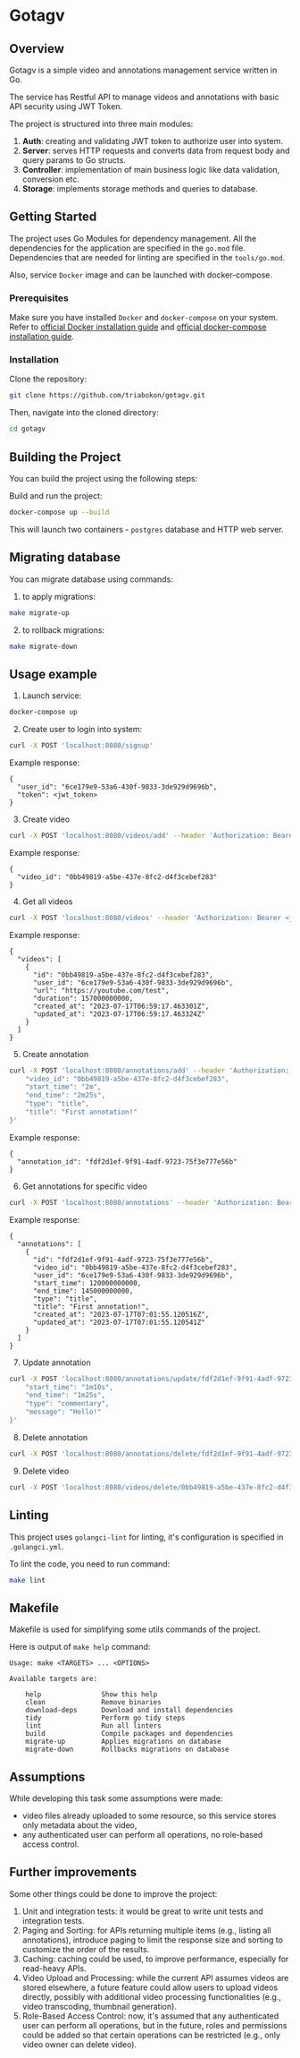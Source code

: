 # Gotagv

## Overview

Gotagv is a simple video and annotations management service written in Go.

The service has Restful API to manage videos and annotations with basic API security using JWT Token. 

The project is structured into three main modules:

1. **Auth**: creating and validating JWT token to authorize user into system.
2. **Server**: serves HTTP requests and converts data from request body and query params to Go structs.
3. **Controller**: implementation of main business logic like data validation, conversion etc.
4. **Storage**: implements storage methods and queries to  database.

## Getting Started

The project uses Go Modules for dependency management.
All the dependencies for the application are specified in the `go.mod` file.
Dependencies that are needed for linting are specified in the `tools/go.mod`.

Also, service `Docker` image and can be launched with docker-compose.

### Prerequisites

Make sure you have installed `Docker` and `docker-compose` on your system. 
Refer to [official Docker installation guide](https://docs.docker.com/engine/install/) and
[official docker-compose installation guide](https://docs.docker.com/compose/install/).

### Installation

Clone the repository:

```bash
git clone https://github.com/triabokon/gotagv.git
```

Then, navigate into the cloned directory:

```bash
cd gotagv
```

## Building the Project

You can build the project using the following steps:

Build and run the project:
```bash
docker-compose up --build
```
This will launch two containers - `postgres` database and HTTP web server.

## Migrating database

You can migrate database using commands:

1. to apply migrations:
```bash
make migrate-up
```
2. to rollback migrations:
```bash
make migrate-down
```

## Usage example

1. Launch service:
```bash
docker-compose up
```

2. Create user to login into system:

```bash
curl -X POST 'localhost:8080/signup'
```

Example response:
```
{
  "user_id": "6ce179e9-53a6-430f-9833-3de929d9696b",
  "token": <jwt_token>
}
```
3. Create video

```bash
curl -X POST 'localhost:8080/videos/add' --header 'Authorization: Bearer <jwt_token>' -d '{"url": "https://youtube.com/test", "duration": "2m37s"}'
```

Example response:
```
{
  "video_id": "0bb49819-a5be-437e-8fc2-d4f3cebef283"
}
```

4. Get all videos

```bash
curl -X POST 'localhost:8080/videos' --header 'Authorization: Bearer <jwt_token>'
```

Example response:
```
{
  "videos": [
    {
      "id": "0bb49819-a5be-437e-8fc2-d4f3cebef283",
      "user_id": "6ce179e9-53a6-430f-9833-3de929d9696b",
      "url": "https://youtube.com/test",
      "duration": 157000000000,
      "created_at": "2023-07-17T06:59:17.463301Z",
      "updated_at": "2023-07-17T06:59:17.463324Z"
    }
  ]
}
```

5. Create annotation

```bash
curl -X POST 'localhost:8080/annotations/add' --header 'Authorization: Bearer <jwt_token>' -d '{
    "video_id": "0bb49819-a5be-437e-8fc2-d4f3cebef283",
    "start_time": "2m",
    "end_time": "2m25s",
    "type": "title",
    "title": "First annotation!"
}'
```

Example response:
```
{
  "annotation_id": "fdf2d1ef-9f91-4adf-9723-75f3e777e56b"
}
```

6. Get annotations for specific video

```bash
curl -X POST 'localhost:8080/annotations' --header 'Authorization: Bearer <jwt_token>' -d '{"video_id": "0bb49819-a5be-437e-8fc2-d4f3cebef283"}'
```

Example response:
```
{
  "annotations": [
    {
      "id": "fdf2d1ef-9f91-4adf-9723-75f3e777e56b",
      "video_id": "0bb49819-a5be-437e-8fc2-d4f3cebef283",
      "user_id": "6ce179e9-53a6-430f-9833-3de929d9696b",
      "start_time": 120000000000,
      "end_time": 145000000000,
      "type": "title",
      "title": "First annotation!",
      "created_at": "2023-07-17T07:01:55.120516Z",
      "updated_at": "2023-07-17T07:01:55.120541Z"
    }
  ]
}
```

7. Update annotation

```bash
curl -X POST 'localhost:8080/annotations/update/fdf2d1ef-9f91-4adf-9723-75f3e777e56b' --header 'Authorization: Bearer <jwt_token>' -d '{
    "start_time": "1m10s",
    "end_time": "1m25s",
    "type": "commentary",
    "message": "Hello!"
}'
```
8. Delete annotation
```bash
curl -X POST 'localhost:8080/annotations/delete/fdf2d1ef-9f91-4adf-9723-75f3e777e56b' --header 'Authorization: Bearer <jwt_token>'
```
9. Delete video
```bash
curl -X POST 'localhost:8080/videos/delete/0bb49819-a5be-437e-8fc2-d4f3cebef283' --header 'Authorization: Bearer <jwt_token>'
```

## Linting

This project uses `golangci-lint` for linting, it's configuration is specified in `.golangci.yml`.

To lint the code, you need to run command:
```bash
make lint
```

## Makefile

Makefile is used for simplifying some utils commands of the project.

Here is output of `make help` command:

```
Usage: make <TARGETS> ... <OPTIONS>

Available targets are:

    help               Show this help
    clean              Remove binaries
    download-deps      Download and install dependencies
    tidy               Perform go tidy steps
    lint               Run all linters
    build              Compile packages and dependencies
    migrate-up         Applies migrations on database
    migrate-down       Rollbacks migrations on database
```

## Assumptions

While developing this task some assumptions were made:

- video files already uploaded to some resource, so this service stores only metadata about the video,
- any authenticated user can perform all operations, no role-based access control.

## Further improvements

Some other things could be done to improve the project:

1. Unit and integration tests: it would be great to write unit tests and integration tests.
2. Paging and Sorting: for APIs returning multiple items (e.g., listing all annotations), introduce paging to limit the response size and sorting to customize the order of the results.
3. Caching: caching could be used, to improve performance, especially for read-heavy APIs.
4. Video Upload and Processing: while the current API assumes videos are stored elsewhere, a future feature could allow users to upload videos directly, possibly with additional video processing functionalities (e.g., video transcoding, thumbnail generation).
5. Role-Based Access Control: now, it's assumed that any authenticated user can perform all operations, but in the future, roles and permissions could be added so that certain operations can be restricted (e.g., only video owner can delete video).